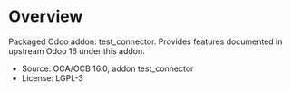# Overview

Packaged Odoo addon: test_connector. Provides features documented in upstream Odoo 16 under this addon.

- Source: OCA/OCB 16.0, addon test_connector
- License: LGPL-3
